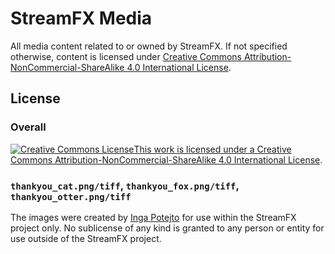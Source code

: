 # StreamFX Media
All media content related to or owned by StreamFX. If not specified otherwise, content is licensed under <a rel="license" href="http://creativecommons.org/licenses/by-nc-sa/4.0/">Creative Commons Attribution-NonCommercial-ShareAlike 4.0 International License</a>.

## License
### Overall
<a rel="license" href="http://creativecommons.org/licenses/by-nc-sa/4.0/"><img alt="Creative Commons License" style="border-width:0" src="https://i.creativecommons.org/l/by-nc-sa/4.0/88x31.png" float="left" />This work is licensed under a Creative Commons Attribution-NonCommercial-ShareAlike 4.0 International License</a>.

### `thankyou_cat.png/tiff`, `thankyou_fox.png/tiff`, `thankyou_otter.png/tiff`
The images were created by [Inga Potejto](https://twitter.com/IngaPotejto) for use within the StreamFX project only. No sublicense of any kind is granted to any person or entity for use outside of the StreamFX project.
